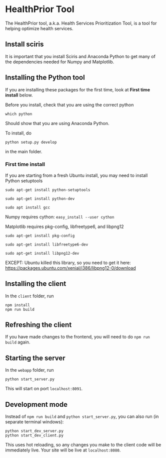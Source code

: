 # HealthPrior Tool

The HealthPrior tool, a.k.a. Health Services Prioritization Tool, is a tool for helping optimize health services.

## Install sciris
It is important that you install Sciris and Anaconda Python to get many of the dependencies needed for Numpy and Matplotlib.

## Installing the Python tool

If you are installing these packages for the first time, look at **First time install** below.

Before you install, check that you are using the correct python

`which python`

Should show that you are using Anaconda Python. 

To install, do

`python setup.py develop`

in the main folder. 

### First time install
If you are starting from a fresh Ubuntu install, you may need to install Python setuptools 

`sudo apt-get install python-setuptools`

`sudo apt-get install python-dev`

`sudo apt install gcc`

Numpy requires cython:
`easy_install --user cython`

Matplotlib requires pkg-config, libfreetype6, and libpng12 

`sudo apt-get install pkg-config`

`sudo apt-get install libfreetype6-dev`

`sudo apt-get install libpng12-dev` 

EXCEPT: Ubuntu killed this library, so you need to get it here: https://packages.ubuntu.com/xenial/i386/libpng12-0/download

## Installing the client

In the `client` folder, run

```
npm install
npm run build
```

## Refreshing the client

If you have made changes to the frontend, you will need to do `npm run build` again.

## Starting the server

In the `webapp` folder, run

`python start_server.py`

This will start on port `localhost:8091`.

## Development mode

Instead of `npm run build` and `python start_server.py`, you can also run (in separate terminal windows):

```
python start_dev_server.py
python start_dev_client.py
```

This uses hot reloading, so any changes you make to the client code will be immediately live. Your site will be live at `localhost:8080`.
